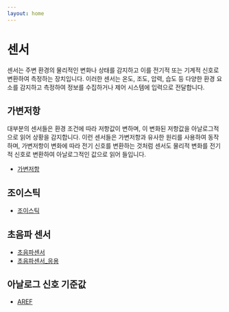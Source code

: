 ```yaml
---
layout: home
---
```


# 센서
센서는 주변 환경의 물리적인 변화나 상태를 감지하고 이를 전기적 또는 기계적 신호로 변환하여 측정하는 장치입니다. 이러한 센서는 온도, 조도, 압력, 습도 등 다양한 환경 요소를 감지하고 측정하여 정보를 수집하거나 제어 시스템에 입력으로 전달합니다.

## 가변저항
대부분의 센서들은 환경 조건에 따라 저항값이 변하며, 이 변화된 저항값을 아날로그적으로 읽어 상황을 감지합니다. 이런 센서들은 가변저항과 유사한 원리를 사용하여 동작하며, 가변저항이 변화에 따라 전기 신호를 변환하는 것처럼 센서도 물리적 변화를 전기적 신호로 변환하여 아날로그적인 값으로 읽어 들입니다. 

* [가변저항](./120_가변저항)


## 조이스틱
* [조이스틱](./121_조이스틱)


## 초음파 센서
* [초음파센서](./122_초음파센서)
* [초음파센서_응용](./123_초음파응용)

## 아날로그 신호 기준값
* [AREF](./124_AREF)
